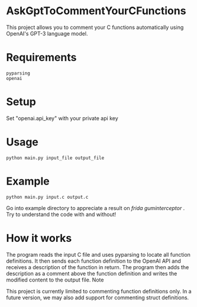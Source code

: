 # AskGptToCommentYourCFunctions

This project allows you to comment your C functions automatically using OpenAI's GPT-3 language model.
# Requirements

    pyparsing
    openai

# Setup

Set "openai.api_key" with your private api key

# Usage

```
python main.py input_file output_file
```
# Example
```
python main.py input.c output.c
```
Go into example directory to appreciate a result on *frida guminterceptor* . Try to understand the code with and without!

# How it works

The program reads the input C file and uses pyparsing to locate all function definitions. It then sends each function definition to the OpenAI API and receives a description of the function in return. The program then adds the description as a comment above the function definition and writes the modified content to the output file.
Note

This project is currently limited to commenting function definitions only. In a future version, we may also add support for commenting struct definitions.
